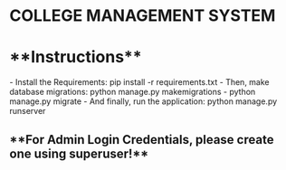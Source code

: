 # COLLEGE MANAGEMENT SYSTEM

<h1>**Instructions**</h1>
<p>- Install the Requirements: pip install -r requirements.txt
- Then, make database migrations: python manage.py makemigrations
- python manage.py migrate
- And finally, run the application: python manage.py runserver</p>


<h2>**For Admin Login Credentials, please create one using superuser!**</h2>
